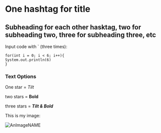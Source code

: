 # One hashtag for title
## Subheading for each other hasktag, two for subheading two, three for subheading three, etc

Input code with ` (three times):

```
for(int i = 0; i < 6; i++){
System.out.println(6)
}
```

### Text Options

One star = *Tilt*

two stars = **Bold**

three stars = ***Tilt & Bold***

This is my image:

![AnImageNAME](https://www.google.com/url?sa=i&url=https%3A%2F%2Fcreazilla.com%2Fnodes%2F79332-coding-clipart&psig=AOvVaw1wV--Ls0Zq3oZN11WXSqw3&ust=1707335766052000&source=images&cd=vfe&opi=89978449&ved=0CBEQjRxqFwoTCLDU7MO_l4QDFQAAAAAdAAAAABAD)
